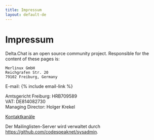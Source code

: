 ```yaml
---
title: Impressum
layout: default-de
---
```




<!-- GENERATED FILE -- DO NOT EDIT -->



# Impressum

Delta.Chat is an open source community project. Responsible for the content of these pages is:

    Merlinux GmbH
    Reichgrafen Str. 20
    79102 Freiburg, Germany

E-mail: {% include email-link %}

Amtsgericht Freiburg: HRB709589  
VAT: DE814082730  
Managing Director: Holger Krekel

[Kontaktkanäle](contribute)

Der Mailinglisten-Server wird verwaltet durch <https://github.com/codespeaknet/sysadmin>.
